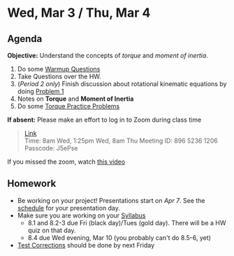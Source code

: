 Wed, Mar 3 / Thu, Mar 4
==================  
  
Agenda  
---------  
**Objective:** Understand the concepts of *torque* and *moment of inertia*.

1. Do some [Warmup Questions][wu]
2. Take Questions over the HW.
3. (*Period 2 only*) Finish discussion about rotational kinematic equations by doing [Problem 1][probs]
4. Notes on **Torque** and **Moment of Inertia**
5. Do some [Torque Practice Problems][probs]

**If absent:** Please make an effort to log in to Zoom during class time  
> [Link](https://us02web.zoom.us/j/89652361206?pwd=L3ZYQzBGNitFK0J6K1M4Nk1iM1dYQT09)  
> Time: 8am Wed, 1:25pm Wed, 8am Thu
> Meeting ID: 896 5236 1206  
> Passcode: J5ePse 

If you missed the zoom, watch [this video]()

Homework   
-------------  
- Be working on your project! Presentations start on *Apr 7*.  See the [schedule][sched] for your presentation day.	
- Make sure you are working on your [Syllabus]
	- 8.1 and 8.2-3 due Fri (black day)/Tues (gold day).  There will be a HW quiz on that day.
	- 8.4 due Wed evening, Mar 10 (you probably can't do 8.5-6, yet)
- [Test Corrections][correct] should be done by next Friday

[sched]: https://avoncsc-my.sharepoint.com/:x:/g/personal/zjrohrbach_avon-schools_org/EVMXHFfIjQJDml8sDSyMeYsBLcV4ZCg-pDrGaicpsu_iBQ?e=RfXTgy
[syllabus]: https://avon.schoology.com/course/2624603229/materials?f=369843178
[correct]: https://avon.schoology.com/assignment/4731439922/info
[wu]: https://avon.schoology.com/page/4736717996
[probs]: https://avon.schoology.com/page/4736900872
<!--stackedit_data:
eyJoaXN0b3J5IjpbMzgwMTI0ODg5LC0zNDA3MDYyNzcsLTE2MT
YwNDUyNzUsODc4MzM4NjA2LC0xNDc4NzE0MDU5LDE2NjY1OTEx
OTUsNjUyODE1MzMyLDM1NzMxNTQ2OSwxNTY4MDQ2MDgxLC03NT
E2NDc3NDgsLTE4NzY0MjE3ODgsLTE4MTE1NjE0MTAsLTc4NjI3
MzM2OSwtMTk3NzU4OTExNywtMTE2NzQwMTk4MSwxMzA5MTk0MD
gsMTI2NDczNzgzNywtMTUwMzUwMzU5NSwyMDM0MzM5NzMzLC02
ODcyNTYwMTZdfQ==
-->